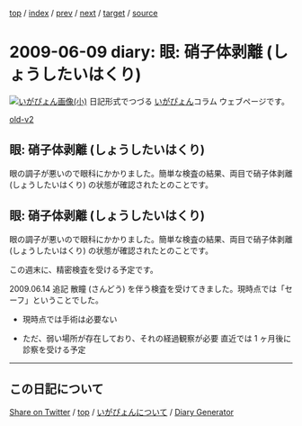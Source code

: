 [top](../index.html) 
 / [index](index.html) 
 / [prev](ig090529.html) 
 / [next](ig090623.html) 
 / [target](https://igapyon.github.io/diary/2009/ig090609.html) 
 / [source](https://github.com/igapyon/diary/blob/gh-pages/2009/ig090609.src.md) 

2009-06-09 diary: 眼: 硝子体剥離 (しょうしたいはくり)
=====================================================================================================
[![いがぴょん画像(小)](https://igapyon.github.io/diary/images/iga200306s.jpg "いがぴょん")](https://igapyon.github.io/diary/memo/memoigapyon.html) 日記形式でつづる [いがぴょん](https://igapyon.github.io/diary/memo/memoigapyon.html)コラム ウェブページです。

[old-v2](ig090609-orig.html)

## 眼: 硝子体剥離 (しょうしたいはくり)

眼の調子が悪いので眼科にかかりました。簡単な検査の結果、両目で硝子体剥離 (しょうしたいはくり) の状態が確認されたとのことです。


## 眼: 硝子体剥離 (しょうしたいはくり)

眼の調子が悪いので眼科にかかりました。簡単な検査の結果、両目で硝子体剥離 (しょうしたいはくり) の状態が確認されたとのことです。

この週末に、精密検査を受ける予定です。

2009.06.14 追記 散瞳 (さんどう) を伴う検査を受けてきました。現時点では「セーフ」ということでした。

* 現時点では手術は必要ない
  
* ただ、弱い場所が存在しており、それの経過観察が必要
  直近では 1 ヶ月後に診察を受ける予定


----------------------------------------------------------------------------------------------------

## この日記について

[Share on Twitter](https://twitter.com/intent/tweet?hashtags=igapyon%2Cdiary%2C%E3%81%84%E3%81%8C%E3%81%B4%E3%82%87%E3%82%93&text=%E7%9C%BC%3A+%E7%A1%9D%E5%AD%90%E4%BD%93%E5%89%A5%E9%9B%A2+%28%E3%81%97%E3%82%87%E3%81%86%E3%81%97%E3%81%9F%E3%81%84%E3%81%AF%E3%81%8F%E3%82%8A%29&url=https%3A%2F%2Figapyon.github.io%2Fdiary%2F2009%2Fig090609.html) / [top](../index.html) / [いがぴょんについて](https://igapyon.github.io/diary/memo/memoigapyon.html) / [Diary Generator](https://github.com/igapyon/igapyonv3)
